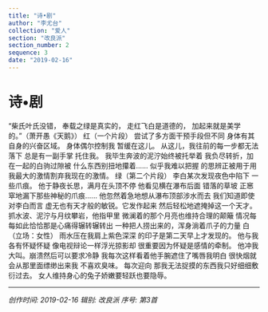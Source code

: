 ```yaml
---
title: "诗•剧"
author: "李尤台"
collection: "爱人"
section: "改良派"
section_number: 2
sequence: 3
date: "2019-02-16"
---
```


# 诗•剧

“柴氏叶氏没错，
奉载之绿是真实的，
走红飞白是道德的，
加起来就是美学的。”（萧开愚《天鹅》）
红（一个片段）
尝试了多方面干预手段但不同
身体有其自身的兴奋区域。
身体偶尔控制我
暂缓在这儿。
从这儿，我往前的每一步都无法落下
总是有一副手掌
托住我。
我毕生奔波的泥泞始终被托举着
我负尽转折，加在一起的白驹过隙被
什么东西别扭地攥着......
似乎我难以把握
的思辨正被用于用我最大的激情割弃我现在的激情。
绿（第二个片段）
李白某次发现夜色中陷下
一些爪痕。
他于静夜长思，满月在头顶不停
他看见横在瀑布后面
错落的草坡
正窸窣地漏下那些神秘的爪痕......
他忽然着急地想从瀑布顶部涉水而去
我们知道即使对李白而言
虚无也有天才般的敏锐。它发作起来
然后轻松地遮掩掉这一个天才。
抓水波、泥泞与月纹攀岩，他指甲里
微澜着的那个月亮也维持合理的颠簸
情况每每如此恰恰那是心痛得辗转辗转出
一种把人捞出来的，浑身淌着爪子的力量
白（立场：女性）
雨水压在我肩上紫色深深
的印子是第二天早上才发现的。
他与我各有怀疑怀疑
像电视辩论一样浮光掠影却
很重要因为怀疑是感情的牵制。
他冲我大叫。崩溃然后可以要求冷静
我每次这样看着他手腕遮住了嘴唇我明白
很快烟就会从那里面缥缈出来我
不喜欢臭味。 每次迎向
那我无法捉摸的东西我只好细细敷衍过去。
女人维持身心的兔子娇嫩要轻跃也要隐辱。

---
*创作时间: 2019-02-16*
*辑别: 改良派*
*序号: 第3首*
